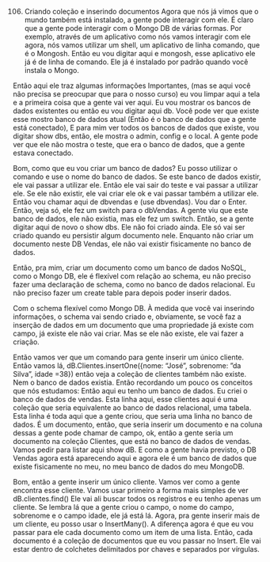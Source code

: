 106. Criando coleção e inserindo documentos
Agora que nós já vimos que o mundo também está instalado, a gente pode interagir com ele. É claro que a gente pode interagir com o Mongo DB de várias formas. Por exemplo, através de um aplicativo como nós vamos interagir com ele agora, nós vamos utilizar um shell, um aplicativo de linha comando, que é o Mongosh. Então eu vou digitar aqui e mongosh, esse aplicativo ele já é de linha de comando. Ele já é instalado por padrão quando você instala o Mongo.

Então aqui ele traz algumas informações Importantes, (mas se aqui você não precisa se preocupar que para o nosso curso) eu vou limpar aqui a tela e a primeira coisa que a gente vai ver aqui. Eu vou mostrar os bancos de dados existentes ou então eu vou digitar aqui db.
Você pode ver que existe esse mostro banco de dados atual (Então é o banco de dados que a gente está conectado), E para mim ver todos os bancos de dados que existe, vou digitar show dbs, então, ele mostra o admin, config e o local. A gente pode ver que ele não mostra o teste, que era o banco de dados, que a gente estava conectado.

Bom, como que eu vou criar um banco de dados?
Eu posso utilizar o comando e use o nome do banco de dados. Se este banco de dados existir, ele vai passar a utilizar ele. Então ele vai sair do teste e vai passar a utilizar ele. Se ele não existir, ele vai criar ele ok e vai passar também a utilizar ele.
Então vou chamar aqui de dbvendas e (use dbvendas). Vou dar o Enter.
Então, veja só, ele fez um switch para o dbVendas. A gente viu que este banco de dados, ele não existia, mas ele fez um switch. Então, se a gente digitar aqui de novo o show dbs. Ele não foi criado ainda. Ele só vai ser criado quando eu persistir algum documento nele. Enquanto não criar um documento neste DB Vendas, ele não vai existir fisicamente no banco de dados.

Então, pra mim, criar um documento como um banco de dados NoSQL, como o Mongo DB, ele é flexível com relação ao schema, eu não preciso fazer uma declaração de schema, como no banco de dados relacional. Eu não preciso fazer um create table para depois poder inserir dados.

Com o schema flexível como Mongo DB. À medida que você vai inserindo informações, o schema vai sendo criado e, obviamente, se você faz a inserção de dados em um documento que uma propriedade já existe com campo, já existe ele não vai criar. Mas se ele não existe, ele vai fazer a criação.

Então vamos ver que um comando para gente inserir um único cliente.
Então vamos lá, dB.Clientes.insertOne({nome: “José”, sobrenome: ”da Silva”, idade =38}) então veja a coleção de clientes também não existe. Nem o banco de dados existia.
Então recordando um pouco os conceitos que nós estudamos:
Então aqui eu tenho um banco de dados. Eu criei o banco de dados de vendas.
Esta linha aqui, esse clientes aqui é uma coleção que seria equivalente ao banco de dados relacional, uma tabela. Esta linha é toda aqui que a gente criou, que seria uma linha no banco de dados. É um documento, então, que seria inserir um documento e na coluna dessas a gente pode chamar de campo, ok, então a gente seria um documento na coleção Clientes, que está no banco de dados de vendas. Vamos pedir para listar aqui show dB.
E como a gente havia previsto, o DB Vendas agora está aparecendo aqui e agora ele é um banco de dados que existe fisicamente no meu, no meu banco de dados do meu MongoDB. 

Bom, então a gente inserir um único cliente. Vamos ver como a gente encontra esse cliente. Vamos usar primeiro a forma mais simples de ver dB.clientes.find()
Ele vai ali buscar todos os registros e eu tenho apenas um cliente.
Se lembra lá que a gente criou o campo, o nome do campo, sobrenome e o campo idade, ele já está lá.
Agora, pra gente inserir mais de um cliente, eu posso usar o InsertMany().
A diferença agora é que eu vou passar para ele cada documento como um item de uma lista. Então, cada documento é a coleção de documentos que eu vou passar no Insert. Ele vai estar dentro de colchetes delimitados por chaves e separados por vírgulas. 